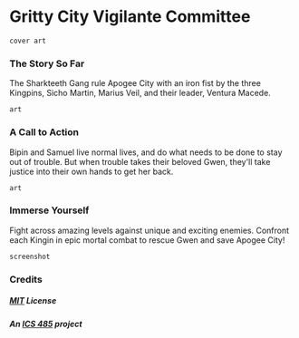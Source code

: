 # Gritty City Vigilante Committee
```
cover art
```
### The Story So Far
The Sharkteeth Gang rule Apogee City with an iron fist by the three Kingpins, Sicho Martin, Marius Veil, and their leader, Ventura Macede.
```
art
```
### A Call to Action
Bipin and Samuel live normal lives, and do what needs to be done to stay out of trouble. But when trouble takes their beloved Gwen, they'll take justice into their own hands to get her back.
```
art
```
### Immerse Yourself
Fight across amazing levels against unique and exciting enemies. Confront each Kingin in epic mortal combat to rescue Gwen and save Apogee City!
```
screenshot
```
### Credits
##### [MIT](https://opensource.org/licenses/MIT) License
##### An [ICS 485](http://www.catalog.hawaii.edu/courses/departments/ics.htm) project
